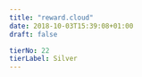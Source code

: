 ```yaml
---
title: "reward.cloud"
date: 2018-10-03T15:39:08+01:00
draft: false

tierNo: 22
tierLabel: Silver
---
```


